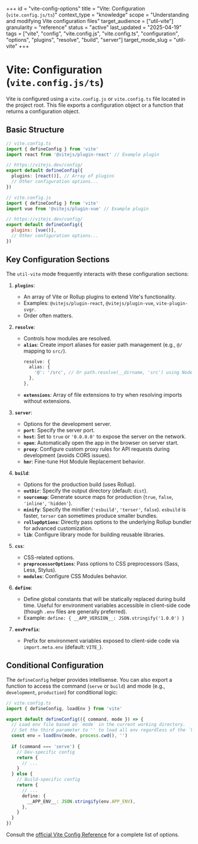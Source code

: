 +++
id = "vite-config-options"
title = "Vite: Configuration (`vite.config.js/ts`)"
context_type = "knowledge"
scope = "Understanding and modifying Vite configuration files"
target_audience = ["util-vite"]
granularity = "reference"
status = "active"
last_updated = "2025-04-19"
tags = ["vite", "config", "vite.config.js", "vite.config.ts", "configuration", "options", "plugins", "resolve", "build", "server"]
target_mode_slug = "util-vite"
+++

# Vite: Configuration (`vite.config.js/ts`)

Vite is configured using a `vite.config.js` or `vite.config.ts` file located in the project root. This file exports a configuration object or a function that returns a configuration object.

## Basic Structure

```typescript
// vite.config.ts
import { defineConfig } from 'vite'
import react from '@vitejs/plugin-react' // Example plugin

// https://vitejs.dev/config/
export default defineConfig({
  plugins: [react()], // Array of plugins
  // Other configuration options...
})
```

```javascript
// vite.config.js
import { defineConfig } from 'vite'
import vue from '@vitejs/plugin-vue' // Example plugin

// https://vitejs.dev/config/
export default defineConfig({
  plugins: [vue()],
  // Other configuration options...
})
```

## Key Configuration Sections

The `util-vite` mode frequently interacts with these configuration sections:

1.  **`plugins`**:
    *   An array of Vite or Rollup plugins to extend Vite's functionality.
    *   Examples: `@vitejs/plugin-react`, `@vitejs/plugin-vue`, `vite-plugin-svgr`.
    *   Order often matters.

2.  **`resolve`**:
    *   Controls how modules are resolved.
    *   **`alias`**: Create import aliases for easier path management (e.g., `@/` mapping to `src/`).
        ```typescript
        resolve: {
          alias: {
            '@': '/src', // Or path.resolve(__dirname, 'src') using Node's path module
          },
        },
        ```
    *   **`extensions`**: Array of file extensions to try when resolving imports without extensions.

3.  **`server`**:
    *   Options for the development server.
    *   **`port`**: Specify the server port.
    *   **`host`**: Set to `true` or `'0.0.0.0'` to expose the server on the network.
    *   **`open`**: Automatically open the app in the browser on server start.
    *   **`proxy`**: Configure custom proxy rules for API requests during development (avoids CORS issues).
    *   **`hmr`**: Fine-tune Hot Module Replacement behavior.

4.  **`build`**:
    *   Options for the production build (uses Rollup).
    *   **`outDir`**: Specify the output directory (default: `dist`).
    *   **`sourcemap`**: Generate source maps for production (`true`, `false`, `'inline'`, `'hidden'`).
    *   **`minify`**: Specify the minifier (`'esbuild'`, `'terser'`, `false`). `esbuild` is faster, `terser` can sometimes produce smaller bundles.
    *   **`rollupOptions`**: Directly pass options to the underlying Rollup bundler for advanced customization.
    *   **`lib`**: Configure library mode for building reusable libraries.

5.  **`css`**:
    *   CSS-related options.
    *   **`preprocessorOptions`**: Pass options to CSS preprocessors (Sass, Less, Stylus).
    *   **`modules`**: Configure CSS Modules behavior.

6.  **`define`**:
    *   Define global constants that will be statically replaced during build time. Useful for environment variables accessible in client-side code (though `.env` files are generally preferred).
    *   Example: `define: { __APP_VERSION__: JSON.stringify('1.0.0') }`

7.  **`envPrefix`**:
    *   Prefix for environment variables exposed to client-side code via `import.meta.env` (default: `VITE_`).

## Conditional Configuration

The `defineConfig` helper provides intellisense. You can also export a function to access the command (`serve` or `build`) and mode (e.g., `development`, `production`) for conditional logic:

```typescript
// vite.config.ts
import { defineConfig, loadEnv } from 'vite'

export default defineConfig(({ command, mode }) => {
  // Load env file based on `mode` in the current working directory.
  // Set the third parameter to '' to load all env regardless of the `VITE_` prefix.
  const env = loadEnv(mode, process.cwd(), '')
  
  if (command === 'serve') {
    // Dev-specific config
    return {
      // ...
    }
  } else {
    // Build-specific config
    return {
      // ...
      define: {
        __APP_ENV__: JSON.stringify(env.APP_ENV),
      },
    }
  }
})
```

Consult the [official Vite Config Reference](https://vitejs.dev/config/) for a complete list of options.